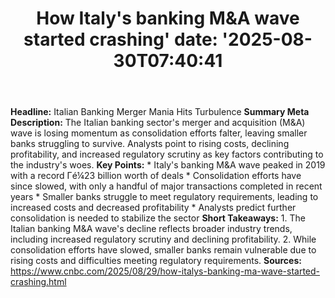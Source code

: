 ﻿---
title: "How Italy's banking M&A wave started crashing'
date: '2025-08-30T07:40:41"
category: "Markets"
summary: ""
slug: "how italys banking ma wave started crashing"
source_urls:
  - "https://www.cnbc.com/2025/08/29/how-italys-banking-ma-wave-started-crashing.html"
seo:
  title: "How Italy's banking M&A wave started crashing | Hash n Hedge'
  description: '"
  keywords: ["news", "markets", "brief"]
---
**Headline:** Italian Banking Merger Mania Hits Turbulence  **Summary Meta Description:** The Italian banking sector's merger and acquisition (M&A) wave is losing momentum as consolidation efforts falter, leaving smaller banks struggling to survive. Analysts point to rising costs, declining profitability, and increased regulatory scrutiny as key factors contributing to the industry's woes.  **Key Points:**  * Italy's banking M&A wave peaked in 2019 with a record Γé¼23 billion worth of deals * Consolidation efforts have since slowed, with only a handful of major transactions completed in recent years * Smaller banks struggle to meet regulatory requirements, leading to increased costs and decreased profitability * Analysts predict further consolidation is needed to stabilize the sector  **Short Takeaways:**  1. The Italian banking M&A wave's decline reflects broader industry trends, including increased regulatory scrutiny and declining profitability. 2. While consolidation efforts have slowed, smaller banks remain vulnerable due to rising costs and difficulties meeting regulatory requirements.  **Sources:**  https://www.cnbc.com/2025/08/29/how-italys-banking-ma-wave-started-crashing.html 
